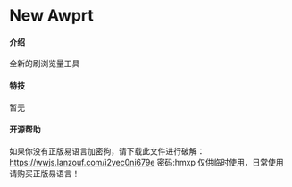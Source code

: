 # New Awprt

#### 介绍

全新的刷浏览量工具

#### 特技

暂无

#### 开源帮助

如果你没有正版易语言加密狗，请下载此文件进行破解：https://wwjs.lanzouf.com/i2vec0ni679e 密码:hmxp
仅供临时使用，日常使用请购买正版易语言！